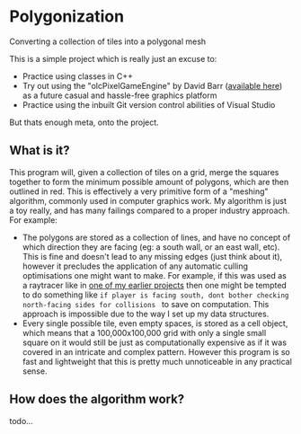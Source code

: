 # Polygonization
Converting a collection of tiles into a polygonal mesh

This is a simple project which is really just an excuse to:
 - Practice using classes in C++
 - Try out using the "olcPixelGameEngine" by David Barr ([available here](https://github.com/OneLoneCoder/olcPixelGameEngine)) as a future casual and hassle-free graphics platform
 - Practice using the inbuilt Git version control abilities of Visual Studio

But thats enough meta, onto the project.

What is it?
------

This program will, given a collection of tiles on a grid, merge the squares together to form the minimum possible amount of polygons, which are then outlined in red. This is effectively a very primitive form of a "meshing" algorithm, commonly used in computer graphics work. My algorithm is just a toy really, and has many failings compared to a proper industry approach.
For example:
 - The polygons are stored as a collection of lines, and have no concept of which direction they are facing (eg: a south wall, or an east wall, etc). This is fine and doesn't lead to any missing edges (just think about it), however it precludes the application of any automatic culling optimisations one might want to make. For example, if this was used as a raytracer like in [one of my earlier projects](https://github.com/Antiochian/2D-shadow-casting) then one might be tempted to do something like ```if player is facing south, dont bother checking north-facing sides for collisions ``` to save on computation. This approach is impossible due to the way I set up my data structures.
 - Every single possible tile, even empty spaces, is stored as a cell object, which means that a 100,000x100,000 grid with only a single small square on it would still be just as computationally expensive as if it was covered in an intricate and complex pattern. However this program is so fast and lightweight that this is pretty much unnoticeable in any practical sense.


How does the algorithm work?
-----

todo...
